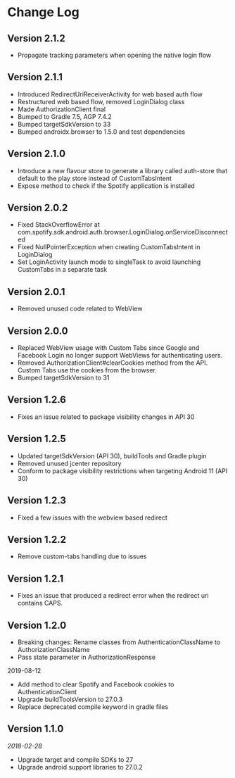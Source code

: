 Change Log
==========
## Version 2.1.2
* Propagate tracking parameters when opening the native login flow

## Version 2.1.1
* Introduced RedirectUriReceiverActivity for web based auth flow
* Restructured web based flow, removed LoginDialog class
* Made AuthorizationClient final
* Bumped to Gradle 7.5, AGP 7.4.2
* Bumped targetSdkVersion to 33
* Bumped androidx.browser to 1.5.0 and test dependencies

## Version 2.1.0
* Introduce a new flavour store to generate a library called auth-store that default to the play store instead of CustomTabsIntent
* Expose method to check if the Spotify application is installed

## Version 2.0.2
* Fixed StackOverflowError at com.spotify.sdk.android.auth.browser.LoginDialog.onServiceDisconnected
* Fixed NullPointerException when creating CustomTabsIntent in LoginDialog
* Set LoginActivity launch mode to singleTask to avoid launching CustomTabs in a separate task

## Version 2.0.1
* Removed unused code related to WebView

## Version 2.0.0
* Replaced WebView usage with Custom Tabs since Google and Facebook Login no longer support WebViews for authenticating users.
* Removed AuthorizationClient#clearCookies method from the API. Custom Tabs use the cookies from the browser.
* Bumped targetSdkVersion to 31

## Version 1.2.6
* Fixes an issue related to package visibility changes in API 30

## Version 1.2.5
* Updated targetSdkVersion (API 30), buildTools and Gradle plugin
* Removed unused jcenter repository
* Conform to package visibility restrictions when targeting Android 11 (API 30)

## Version 1.2.3
* Fixed a few issues with the webview based redirect

## Version 1.2.2
* Remove custom-tabs handling due to issues

## Version 1.2.1
* Fixes an issue that produced a redirect error when the redirect uri contains CAPS.

## Version 1.2.0

* Breaking changes: Rename classes from AuthenticationClassName to AuthorizationClassName
* Pass state parameter in AuthorizationResponse

2019-08-12

* Add  method to clear Spotify and Facebook cookies to AuthenticationClient
* Upgrade buildToolsVersion to 27.0.3
* Replace deprecated compile keyword in gradle files

## Version 1.1.0

_2018-02-28_

* Upgrade target and compile SDKs to 27
* Upgrade android support libraries to 27.0.2
